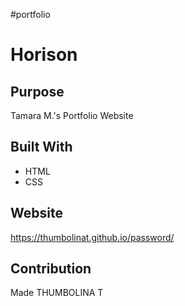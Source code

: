 #portfolio
# Horison

## Purpose
Tamara M.'s Portfolio Website

## Built With
* HTML
* CSS


## Website
https://thumbolinat.github.io/password/  

## Contribution
Made THUMBOLINA T